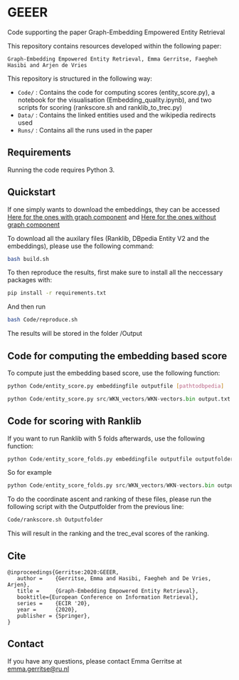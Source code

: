 # GEEER
Code supporting the paper Graph-Embedding Empowered Entity Retrieval

This repository contains resources developed within the following paper:

```
Graph-Embedding Empowered Entity Retrieval, Emma Gerritse, Faegheh Hasibi and Arjen de Vries
```

This repository is structured in the following way:

- `Code/` : Contains the code for computing scores (entity_score.py), a notebook for the visualisation (Embedding_quality.ipynb), and two scripts for scoring (rankscore.sh and ranklib_to_trec.py)
- `Data/` : Contains the linked entities used and the wikipedia redirects used
- `Runs/` : Contains all the runs used in the paper

## Requirements
Running the code requires Python 3.

## Quickstart

If one simply wants to download the embeddings, they can be accessed [Here for the ones with graph component](https://surfdrive.surf.nl/files/index.php/s/V2mc4zrcE46Ucvs/download) and [Here for the ones without graph component](https://surfdrive.surf.nl/files/index.php/s/OFipMGvn8zXAHqS/download)

To download all the auxilary files (Ranklib, DBpedia Entity V2 and the embeddings), please use the following command:

```bash
bash build.sh
```

To then reproduce the results, first make sure to install all the neccessary packages with:

```bash
pip install -r requirements.txt
```

And then run

```bash
bash Code/reproduce.sh
```

The results will be stored in the folder /Output

## Code for computing the embedding based score

To compute just the embedding based score, use the following function:

```bash
python Code/entity_score.py embeddingfile outputfile [pathtodbpedia]
```

```python
python Code/entity_score.py src/WKN_vectors/WKN-vectors.bin output.txt
```

## Code for scoring with Ranklib

If you want to run Ranklib with 5 folds afterwards, use the following function:

```python
python Code/entity_score_folds.py embeddingfile outputfile outputfolder [pathtodbpedia]
```

So for example

```python
python Code/entity_score_folds.py src/WKN_vectors/WKN-vectors.bin output.txt Outputfolder
```

To do the coordinate ascent and ranking of these files, please run the following script with the Outputfolder from the previous line:

```bash
Code/rankscore.sh Outputfolder
```

This will result in the ranking and the trec_eval scores of the ranking. 


## Cite

```
@inproceedings{Gerritse:2020:GEEER, 
   author =    {Gerritse, Emma and Hasibi, Faegheh and De Vries, Arjen},
   title =     {Graph-Embedding Empowered Entity Retrieval},
   booktitle={European Conference on Information Retrieval},
   series =    {ECIR '20},
   year =      {2020},
   publisher = {Springer},
} 
```

## Contact

If you have any questions, please contact Emma Gerritse at emma.gerritse@ru.nl